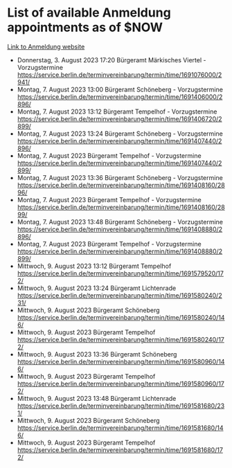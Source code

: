 # List of available Anmeldung appointments as of $NOW
[Link to Anmeldung website](https://service.berlin.de/terminvereinbarung/termin/tag.php?termin=1&anliegen[]=120686&dienstleisterlist=122210,122217,327316,122219,327312,122227,327314,122231,327346,122243,327348,122254,122252,329742,122260,329745,122262,329748,122271,327278,122273,327274,122277,327276,330436,122280,327294,122282,327290,122284,327292,122291,327270,122285,327266,122286,327264,122296,327268,150230,329760,122297,327286,122294,327284,122312,329763,122314,329775,122304,327330,122311,327334,122309,327332,317869,122281,327352,122279,329772,122283,122276,327324,122274,327326,122267,329766,122246,327318,122251,327320,122257,327322,122208,327298,122226,327300&herkunft=http%3A%2F%2Fservice.berlin.de%2Fdienstleistung%2F120686%2F)
- Donnerstag, 3. August 2023 17:20 Bürgeramt Märkisches Viertel - Vorzugstermine https://service.berlin.de/terminvereinbarung/termin/time/1691076000/2941/
- Montag, 7. August 2023 13:00 Bürgeramt Schöneberg - Vorzugstermine https://service.berlin.de/terminvereinbarung/termin/time/1691406000/2896/
- Montag, 7. August 2023 13:12 Bürgeramt Tempelhof - Vorzugstermine https://service.berlin.de/terminvereinbarung/termin/time/1691406720/2899/
- Montag, 7. August 2023 13:24 Bürgeramt Schöneberg - Vorzugstermine https://service.berlin.de/terminvereinbarung/termin/time/1691407440/2896/
- Montag, 7. August 2023  Bürgeramt Tempelhof - Vorzugstermine https://service.berlin.de/terminvereinbarung/termin/time/1691407440/2899/
- Montag, 7. August 2023 13:36 Bürgeramt Schöneberg - Vorzugstermine https://service.berlin.de/terminvereinbarung/termin/time/1691408160/2896/
- Montag, 7. August 2023  Bürgeramt Tempelhof - Vorzugstermine https://service.berlin.de/terminvereinbarung/termin/time/1691408160/2899/
- Montag, 7. August 2023 13:48 Bürgeramt Schöneberg - Vorzugstermine https://service.berlin.de/terminvereinbarung/termin/time/1691408880/2896/
- Montag, 7. August 2023  Bürgeramt Tempelhof - Vorzugstermine https://service.berlin.de/terminvereinbarung/termin/time/1691408880/2899/
- Mittwoch, 9. August 2023 13:12 Bürgeramt Tempelhof https://service.berlin.de/terminvereinbarung/termin/time/1691579520/172/
- Mittwoch, 9. August 2023 13:24 Bürgeramt Lichtenrade https://service.berlin.de/terminvereinbarung/termin/time/1691580240/231/
- Mittwoch, 9. August 2023  Bürgeramt Schöneberg https://service.berlin.de/terminvereinbarung/termin/time/1691580240/146/
- Mittwoch, 9. August 2023  Bürgeramt Tempelhof https://service.berlin.de/terminvereinbarung/termin/time/1691580240/172/
- Mittwoch, 9. August 2023 13:36 Bürgeramt Schöneberg https://service.berlin.de/terminvereinbarung/termin/time/1691580960/146/
- Mittwoch, 9. August 2023  Bürgeramt Tempelhof https://service.berlin.de/terminvereinbarung/termin/time/1691580960/172/
- Mittwoch, 9. August 2023 13:48 Bürgeramt Lichtenrade https://service.berlin.de/terminvereinbarung/termin/time/1691581680/231/
- Mittwoch, 9. August 2023  Bürgeramt Schöneberg https://service.berlin.de/terminvereinbarung/termin/time/1691581680/146/
- Mittwoch, 9. August 2023  Bürgeramt Tempelhof https://service.berlin.de/terminvereinbarung/termin/time/1691581680/172/
